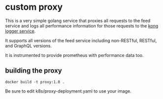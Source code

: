 # custom proxy

This is a very simple golang service that proxies all requests to the feed service and logs
all performance information for those requests to the [kong logger service](https://github.com/gengstrand/clojure-news-feed/tree/master/client/perf4).

It supports all versions of the feed service including non-RESTful, RESTful, and GraphQL versions.

It is instrumented to provide prometheus with performance data too.

## building the proxy

```
docker build -t proxy:1.0 .
```

Be sure to edit k8s/proxy-deployment.yaml
to use your image.
